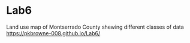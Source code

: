 # Lab6
Land use map of Montserrado County shewing different classes of data
https://pkbrowne-008.github.io/Lab6/
